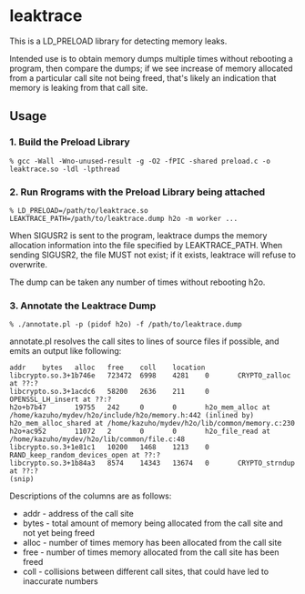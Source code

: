 # leaktrace
This is a LD_PRELOAD library for detecting memory leaks.


Intended use is to obtain memory dumps multiple times without rebooting a program, then compare the dumps; if we see increase of memory allocated from a particular call site not being freed, that's likely an indication that memory is leaking from that call site.

## Usage

### 1. Build the Preload Library
```
% gcc -Wall -Wno-unused-result -g -O2 -fPIC -shared preload.c -o leaktrace.so -ldl -lpthread
```

### 2. Run Rrograms with the Preload Library being attached
```
% LD_PRELOAD=/path/to/leaktrace.so LEAKTRACE_PATH=/path/to/leaktrace.dump h2o -m worker ...
```

When SIGUSR2 is sent to the program, leaktrace dumps the memory allocation information into the file specified by LEAKTRACE_PATH.
When sending SIGUSR2, the file MUST not exist; if it exists, leaktrace will refuse to overwrite.

The dump can be taken any number of times without rebooting h2o.

### 3. Annotate the Leaktrace Dump

```
% ./annotate.pl -p (pidof h2o) -f /path/to/leaktrace.dump
```

annotate.pl resolves the call sites to lines of source files if possible, and emits an output like following:
```
addr    bytes   alloc   free    coll    location
libcrypto.so.3+1b746e   723472  6998    4281    0       CRYPTO_zalloc at ??:? 
libcrypto.so.3+1acdc6   58200   2636    211     0       OPENSSL_LH_insert at ??:? 
h2o+b7b47       19755   242     0       0       h2o_mem_alloc at /home/kazuho/mydev/h2o/include/h2o/memory.h:442 (inlined by) h2o_mem_alloc_shared at /home/kazuho/mydev/h2o/lib/common/memory.c:230 
h2o+ac952       11072   2       0       0       h2o_file_read at /home/kazuho/mydev/h2o/lib/common/file.c:48 
libcrypto.so.3+1e81c1   10200   1468    1213    0       RAND_keep_random_devices_open at ??:? 
libcrypto.so.3+1b84a3   8574    14343   13674   0       CRYPTO_strndup at ??:? 
(snip)
```

Descriptions of the columns are as follows:
* addr - address of the call site
* bytes - total amount of memory being allocated from the call site and not yet being freed
* alloc - number of times memory has been allocated from the call site
* free - number of times memory allocated from the call site has been freed
* coll - collisions between different call sites, that could have led to inaccurate numbers
